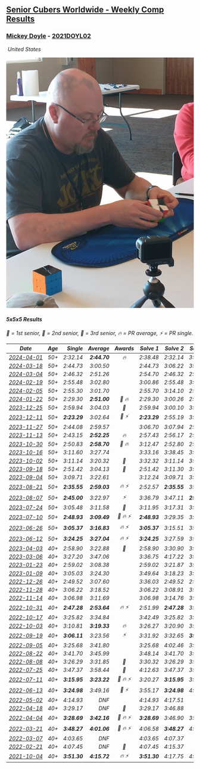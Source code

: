 <style>table {white-space: nowrap;}</style>
<link rel="stylesheet" type="text/css" href="/scw-comp/css/flags.css" />

## [Senior Cubers Worldwide - Weekly Comp Results](/scw-comp/results/)
### [Mickey Doyle](README.md) - [2021DOYL02](https://www.worldcubeassociation.org/persons/2021DOYL02?event=555)

<i class="flag flag-US" />&nbsp;United States

![Mickey Doyle](1644595509.jpg)

#### 5x5x5 Results

<span style="white-space: nowrap;">🥇 = 1st senior</span>, <span style="white-space: nowrap;">🥈 = 2nd senior</span>, <span style="white-space: nowrap;">🥉 = 3rd senior</span>, <span style="white-space: nowrap;">🔥 = PR average</span>, <span style="white-space: nowrap;">⚡ = PR single</span>.

| Date | Age | Single | Average | Awards | Solve 1 | Solve 2 | Solve 3 | Solve 4 | Solve 5 | Video |
| :--: | :--: | --: | --: | :--: | --: | --: | --: | --: | --: | :-- |
| [2024-04-01](../../results/2024-04-01/555.md) | 50+ | 2:32.14 | **2:44.70** | 🔥 | 2:38.48 | 2:32.14 | 3:03.48 | DNS | DNS | [Desktop](https://www.facebook.com/events/3767623586842150/permalink/3776869815917527) / [Mobile](https://m.facebook.com/events/3767623586842150?view=permalink&id=3776869815917527) |
| [2024-03-18](../../results/2024-03-18/555.md) | 50+ | 2:44.73 | 3:00.50 |  | 2:44.73 | 3:06.22 | 3:10.54 | DNS | DNS | [Desktop](https://www.facebook.com/events/386186517521787/permalink/391930133614092) / [Mobile](https://m.facebook.com/events/386186517521787?view=permalink&id=391930133614092) |
| [2024-03-04](../../results/2024-03-04/555.md) | 50+ | 2:46.32 | 2:51.26 |  | 2:54.70 | 2:46.32 | 2:52.76 | DNS | DNS | [Desktop](https://www.facebook.com/events/3564311457163699/permalink/3573122962949215) / [Mobile](https://m.facebook.com/events/3564311457163699?view=permalink&id=3573122962949215) |
| [2024-02-19](../../results/2024-02-19/555.md) | 50+ | 2:55.48 | 3:02.80 |  | 3:00.86 | 2:55.48 | 3:12.05 | DNS | DNS | [Desktop](https://www.facebook.com/events/937364477878870/permalink/944126653869319) / [Mobile](https://m.facebook.com/events/937364477878870?view=permalink&id=944126653869319) |
| [2024-02-05](../../results/2024-02-05/555.md) | 50+ | 2:55.30 | 3:01.70 |  | 2:55.70 | 3:14.10 | 2:55.30 | DNS | DNS | [Desktop](https://www.facebook.com/events/402593568902224/permalink/410718181423096) / [Mobile](https://m.facebook.com/events/402593568902224?view=permalink&id=410718181423096) |
| [2024-01-22](../../results/2024-01-22/555.md) | 50+ | 2:29.30 | **2:51.00** | 🥉 🔥 | 2:29.30 | 3:00.26 | 2:37.42 | 2:55.33 | 3:05.86 | [Desktop](https://www.facebook.com/events/395750252948744/permalink/403453978845038) / [Mobile](https://m.facebook.com/events/395750252948744?view=permalink&id=403453978845038) |
| [2023-12-25](../../results/2023-12-25/555.md) | 50+ | 2:59.94 | 3:04.03 | 🥈 | 2:59.94 | 3:00.10 | 3:12.06 | DNS | DNS | [Desktop](https://www.facebook.com/events/349610014457902/permalink/356562400429330) / [Mobile](https://m.facebook.com/events/349610014457902?view=permalink&id=356562400429330) |
| [2023-12-11](../../results/2023-12-11/555.md) | 50+ | **2:23.29** | 3:02.64 | 🥉 ⚡ | **2:23.29** | 2:55.19 | 3:03.22 | 3:44.82 | 3:09.50 | [Desktop](https://www.facebook.com/events/101679999707522/permalink/106150995927089) / [Mobile](https://m.facebook.com/events/101679999707522?view=permalink&id=106150995927089) |
| [2023-11-27](../../results/2023-11-27/555.md) | 50+ | 2:44.08 | 2:59.57 |  | 3:06.70 | 3:07.94 | 2:44.08 | DNS | DNS | [Desktop](https://www.facebook.com/events/305565215720258/permalink/313249328285180) / [Mobile](https://m.facebook.com/events/305565215720258?view=permalink&id=313249328285180) |
| [2023-11-13](../../results/2023-11-13/555.md) | 50+ | 2:43.15 | **2:52.25** | 🔥 | 2:57.43 | 2:56.17 | 2:43.15 | DNS | DNS | [Desktop](https://www.facebook.com/events/1374628593479428/permalink/1381715059437448) / [Mobile](https://m.facebook.com/events/1374628593479428?view=permalink&id=1381715059437448) |
| [2023-10-30](../../results/2023-10-30/555.md) | 50+ | 2:50.83 | **2:58.70** | 🥈 🔥 | 3:12.47 | 2:52.80 | 2:50.83 | DNS | DNS | [Desktop](https://www.facebook.com/events/366558396032988/permalink/372852825403545) / [Mobile](https://m.facebook.com/events/366558396032988?view=permalink&id=372852825403545) |
| [2023-10-16](../../results/2023-10-16/555.md) | 50+ | 3:11.60 | 3:27.74 |  | 3:33.16 | 3:38.45 | 3:11.60 | DNS | DNS | [Desktop](https://www.facebook.com/events/754076313399498/permalink/762101402596989) / [Mobile](https://m.facebook.com/events/754076313399498?view=permalink&id=762101402596989) |
| [2023-10-02](../../results/2023-10-02/555.md) | 50+ | 3:11.14 | 3:20.32 | 🥉 | 3:32.32 | 3:11.14 | 3:17.49 | DNS | DNS | [Desktop](https://www.facebook.com/events/370105888672980/permalink/377417077941861) / [Mobile](https://m.facebook.com/events/370105888672980?view=permalink&id=377417077941861) |
| [2023-09-18](../../results/2023-09-18/555.md) | 50+ | 2:51.42 | 3:04.13 | 🥉 | 2:51.42 | 3:11.30 | 3:09.67 | DNS | DNS | [Desktop](https://www.facebook.com/events/3507561106126011/permalink/3516608081887980) / [Mobile](https://m.facebook.com/events/3507561106126011?view=permalink&id=3516608081887980) |
| [2023-09-04](../../results/2023-09-04/555.md) | 50+ | 3:09.71 | 3:22.61 |  | 3:12.24 | 3:09.71 | 3:45.88 | DNS | DNS | [Desktop](https://www.facebook.com/events/2764998176984627/permalink/2775131752637936) / [Mobile](https://m.facebook.com/events/2764998176984627?view=permalink&id=2775131752637936) |
| [2023-08-21](../../results/2023-08-21/555.md) | 50+ | **2:35.55** | **2:59.03** | 🔥 ⚡ | 2:52.57 | **2:35.55** | 3:28.98 | DNS | DNS | [Desktop](https://www.facebook.com/events/605466225085334/permalink/612109054421051) / [Mobile](https://m.facebook.com/events/605466225085334?view=permalink&id=612109054421051) |
| [2023-08-07](../../results/2023-08-07/555.md) | 50+ | **2:45.00** | 3:22.97 | ⚡ | 3:36.79 | 3:47.11 | **2:45.00** | DNS | DNS | [Desktop](https://www.facebook.com/events/310216218066087/permalink/316705950750447) / [Mobile](https://m.facebook.com/events/310216218066087?view=permalink&id=316705950750447) |
| [2023-07-24](../../results/2023-07-24/555.md) | 50+ | 3:05.48 | 3:11.58 | 🥉 | 3:11.95 | 3:17.31 | 3:05.48 | DNS | DNS | [Desktop](https://www.facebook.com/events/3448294872104342/permalink/3454622848138211) / [Mobile](https://m.facebook.com/events/3448294872104342?view=permalink&id=3454622848138211) |
| [2023-07-10](../../results/2023-07-10/555.md) | 50+ | **2:48.93** | **3:09.49** | 🥉 🔥 ⚡ | **2:48.93** | 3:29.35 | 3:10.18 | DNS | DNS | [Desktop](https://www.facebook.com/events/972057793917824/permalink/978763846580552) / [Mobile](https://m.facebook.com/events/972057793917824?view=permalink&id=978763846580552) |
| [2023-06-26](../../results/2023-06-26/555.md) | 50+ | **3:05.37** | **3:16.83** | 🔥 ⚡ | **3:05.37** | 3:15.51 | 3:29.62 | DNS | DNS | [Desktop](https://www.facebook.com/events/1935666300144840/permalink/1943572972687506) / [Mobile](https://m.facebook.com/events/1935666300144840?view=permalink&id=1943572972687506) |
| [2023-06-12](../../results/2023-06-12/555.md) | 50+ | **3:24.25** | **3:27.04** | 🔥 ⚡ | **3:24.25** | 3:27.59 | 3:29.29 | DNS | DNS | [Desktop](https://www.facebook.com/events/575948201291091/permalink/582437773975467) / [Mobile](https://m.facebook.com/events/575948201291091?view=permalink&id=582437773975467) |
| [2023-04-03](../../results/2023-04-03/555.md) | 40+ | 2:58.90 | 3:22.88 | 🥉 | 2:58.90 | 3:30.90 | 3:38.84 | DNS | DNS | [Desktop](https://www.facebook.com/events/1352032565369803/permalink/1359085354664524) / [Mobile](https://m.facebook.com/events/1352032565369803?view=permalink&id=1359085354664524) |
| [2023-03-06](../../results/2023-03-06/555.md) | 40+ | 3:27.20 | 3:47.06 |  | 3:36.75 | 4:17.22 | 3:27.20 | DNS | DNS | [Desktop](https://www.facebook.com/events/1616007312171296/permalink/1622892844816076) / [Mobile](https://m.facebook.com/events/1616007312171296?view=permalink&id=1622892844816076) |
| [2023-01-23](../../results/2023-01-23/555.md) | 40+ | 2:59.02 | 3:08.38 |  | 2:59.02 | 3:21.87 | 3:04.26 | DNS | DNS | [Desktop](https://www.facebook.com/events/509798861140910/permalink/517689343685195) / [Mobile](https://m.facebook.com/events/509798861140910?view=permalink&id=517689343685195) |
| [2023-01-09](../../results/2023-01-09/555.md) | 40+ | 3:05.03 | 3:24.30 |  | 3:49.64 | 3:18.23 | 3:05.03 | DNS | DNS | [Desktop](https://www.facebook.com/events/1531132474062600/permalink/1540852953090552) / [Mobile](https://m.facebook.com/events/1531132474062600?view=permalink&id=1540852953090552) |
| [2022-12-26](../../results/2022-12-26/555.md) | 40+ | 2:49.52 | 3:07.60 |  | 3:36.03 | 2:49.52 | 2:57.26 | DNS | DNS | [Desktop](https://www.facebook.com/events/699260168471197/permalink/708343644229516) / [Mobile](https://m.facebook.com/events/699260168471197?view=permalink&id=708343644229516) |
| [2022-11-28](../../results/2022-11-28/555.md) | 40+ | 3:06.22 | 3:18.52 |  | 3:06.22 | 3:08.91 | 3:40.43 | DNS | DNS | [Desktop](https://www.facebook.com/events/1208453943094393/permalink/1218222838784170) / [Mobile](https://m.facebook.com/events/1208453943094393?view=permalink&id=1218222838784170) |
| [2022-11-14](../../results/2022-11-14/555.md) | 40+ | 3:06.98 | 3:11.69 |  | 3:06.98 | 3:14.76 | 3:13.32 | DNS | DNS | [Desktop](https://www.facebook.com/events/823524585526773/permalink/833083551237543) / [Mobile](https://m.facebook.com/events/823524585526773?view=permalink&id=833083551237543) |
| [2022-10-31](../../results/2022-10-31/555.md) | 40+ | **2:47.28** | **2:53.64** | 🔥 ⚡ | 2:51.99 | **2:47.28** | 3:01.66 | DNS | DNS | [Desktop](https://www.facebook.com/events/635474734791505/permalink/639598977712414) / [Mobile](https://m.facebook.com/events/635474734791505?view=permalink&id=639598977712414) |
| [2022-10-17](../../results/2022-10-17/555.md) | 40+ | 3:25.82 | 3:34.84 |  | 3:42.49 | 3:25.82 | 3:36.22 | DNS | DNS | [Desktop](https://www.facebook.com/events/5873184052742514/permalink/5907472152647037) / [Mobile](https://m.facebook.com/events/5873184052742514?view=permalink&id=5907472152647037) |
| [2022-10-03](../../results/2022-10-03/555.md) | 40+ | 3:10.81 | **3:19.33** | 🔥 | 3:26.27 | 3:20.90 | 3:10.81 | DNS | DNS | [Desktop](https://www.facebook.com/events/815539682815599/permalink/821321775570723) / [Mobile](https://m.facebook.com/events/815539682815599?view=permalink&id=821321775570723) |
| [2022-09-19](../../results/2022-09-19/555.md) | 40+ | **3:06.11** | 3:23.56 | ⚡ | 3:31.92 | 3:32.65 | **3:06.11** | DNS | DNS | [Desktop](https://www.facebook.com/events/450657513693488/permalink/456653189760587) / [Mobile](https://m.facebook.com/events/450657513693488?view=permalink&id=456653189760587) |
| [2022-09-05](../../results/2022-09-05/555.md) | 40+ | 3:25.68 | 3:41.80 |  | 3:25.68 | 4:02.46 | 3:37.25 | DNS | DNS | [Desktop](https://www.facebook.com/events/448393960648054/permalink/458210456333071) / [Mobile](https://m.facebook.com/events/448393960648054?view=permalink&id=458210456333071) |
| [2022-08-22](../../results/2022-08-22/555.md) | 40+ | 3:41.70 | 3:45.99 |  | 3:48.14 | 3:41.70 | 3:48.12 | DNS | DNS | [Desktop](https://www.facebook.com/events/542579854309231/permalink/551101360123747) / [Mobile](https://m.facebook.com/events/542579854309231?view=permalink&id=551101360123747) |
| [2022-08-08](../../results/2022-08-08/555.md) | 40+ | 3:26.29 | 3:31.85 | 🥉 | 3:30.32 | 3:26.29 | 3:38.93 | DNS | DNS | [Desktop](https://www.facebook.com/events/619445529768906/permalink/625853389128120) / [Mobile](https://m.facebook.com/events/619445529768906?view=permalink&id=625853389128120) |
| [2022-07-25](../../results/2022-07-25/555.md) | 40+ | 3:47.37 | 3:58.44 | 🥈 | 4:12.63 | 3:47.37 | 3:55.32 | DNS | DNS | [Desktop](https://www.facebook.com/events/1016110945736319/permalink/1024584464888967) / [Mobile](https://m.facebook.com/events/1016110945736319?view=permalink&id=1024584464888967) |
| [2022-07-11](../../results/2022-07-11/555.md) | 40+ | **3:15.95** | **3:23.22** | 🥉 🔥 ⚡ | 3:20.27 | **3:15.95** | 3:33.44 | DNS | DNS | [Desktop](https://www.facebook.com/events/443186990742814/permalink/451136703281176) / [Mobile](https://m.facebook.com/events/443186990742814?view=permalink&id=451136703281176) |
| [2022-06-13](../../results/2022-06-13/555.md) | 40+ | **3:24.98** | 3:49.16 | 🥈 ⚡ | 3:55.17 | **3:24.98** | 4:07.34 | DNS | DNS | [Desktop](https://www.facebook.com/events/515728940298305/permalink/524669759404223) / [Mobile](https://m.facebook.com/events/515728940298305?view=permalink&id=524669759404223) |
| [2022-05-02](../../results/2022-05-02/555.md) | 40+ | 4:14.93 | DNF |  | 4:14.93 | 4:17.51 | DNS | DNS | DNS | [Desktop](https://www.facebook.com/events/766988371376362/permalink/776471487094717) / [Mobile](https://m.facebook.com/events/766988371376362?view=permalink&id=776471487094717) |
| [2022-04-18](../../results/2022-04-18/555.md) | 40+ | 3:29.17 | DNF | 🥉 | 3:29.17 | 3:46.88 | DNF | DNS | DNS | [Desktop](https://www.facebook.com/events/651121915952604/permalink/659419135122882) / [Mobile](https://m.facebook.com/events/651121915952604?view=permalink&id=659419135122882) |
| [2022-04-04](../../results/2022-04-04/555.md) | 40+ | **3:28.69** | **3:42.16** | 🥉 🔥 ⚡ | **3:28.69** | 3:46.90 | 3:50.89 | DNS | DNS | [Desktop](https://www.facebook.com/events/405703218032158/permalink/413918317210648) / [Mobile](https://m.facebook.com/events/405703218032158?view=permalink&id=413918317210648) |
| [2022-03-21](../../results/2022-03-21/555.md) | 40+ | **3:48.27** | **4:01.06** | 🥉 🔥 ⚡ | 4:06.58 | **3:48.27** | 4:08.32 | DNS | DNS | [Desktop](https://www.facebook.com/events/498666361787423/permalink/507304710923588) / [Mobile](https://m.facebook.com/events/498666361787423?view=permalink&id=507304710923588) |
| [2022-03-07](../../results/2022-03-07/555.md) | 40+ | 4:03.65 | DNF |  | 4:03.65 | 4:07.37 | DNS | DNS | DNS | [Desktop](https://www.facebook.com/events/535512814493645/permalink/542678637110396) / [Mobile](https://m.facebook.com/events/535512814493645?view=permalink&id=542678637110396) |
| [2022-02-21](../../results/2022-02-21/555.md) | 40+ | 4:07.45 | DNF | 🥉 | 4:07.45 | 4:15.37 | DNS | DNS | DNS | [Desktop](https://www.facebook.com/events/627504321814800/permalink/635575847674314) / [Mobile](https://m.facebook.com/events/627504321814800?view=permalink&id=635575847674314) |
| [2021-10-04](../../results/2021-10-04/555.md) | 40+ | **3:51.30** | **4:15.72** | 🔥 ⚡ | **3:51.30** | 4:17.75 | 4:38.11 | DNS | DNS | [Desktop](https://www.facebook.com/events/150603127207792/permalink/157610589840379) / [Mobile](https://m.facebook.com/events/150603127207792?view=permalink&id=157610589840379) |


<!-- Global site tag (gtag.js) - Google Analytics -->
<script async src="https://www.googletagmanager.com/gtag/js?id=UA-86348435-3"></script>
<script>window.dataLayer = window.dataLayer || []; function gtag() {dataLayer.push(arguments);} gtag('js', new Date()); gtag('config', 'UA-86348435-3');</script>
